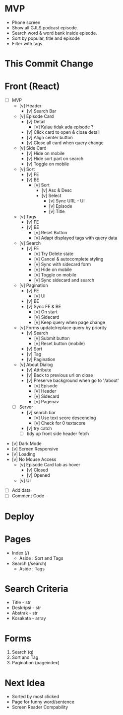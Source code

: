 # MVP
- Phone screen
- Show all GJLS podcast episode.
- Search word & word bank inside episode.
- Sort by popular, title and episode
- Filter with tags

# This Commit Change

# Front (React)
- [ ] MVP
    - [v] Header
        - [v] Search Bar
    - [v] Episode Card
        - [v] Detail
            - [v] Kalau tidak ada episode ?
        - [v] Click card to open & close detail
        - [v] Align center button
        - [v] Close all card when query change
    - [v] Side Card
        - [v] Hide on mobile
        - [v] Hide sort part on search
        - [v] Toggle on mobile
    - [v] Sort
        - [v] FE
        - [v] BE
            - [v] Sort
                - [v] Asc & Desc
                - [v] Select
                    - [v] Sync URL - UI
                    - [v] Episode
                    - [v] Title
    - [v] Tags
        - [v] FE
        - [v] BE
            - [v] Reset Button
            - [v] Adapt displayed tags with query data
    - [v] Search
        - [v] FE
            - [v] Try Delete state
            - [v] Cancel & autocomplete styling
            - [v] Sync with sidecard form
            - [v] Hide on mobile
            - [v] Toggle on mobile
            - [v] Sync sidecard and search     
    - [v] Pagination
        - [v] FE
            - [v] UI
        - [v] BE
        - [v] Sync FE & BE
            - [v] On start
            - [v] Sidecard
            - [v] Keep query when page change
    - [v] Forms update/replace query by priority
        - [v] Search
            - [v] Submit button
            - [v] Reset button (mobile)
        - [v] Sort
        - [v] Tag
        - [v] Pagination
    - [v] About Dialog
        - [v] Attribute
        - [v] Back to previous url on close
        - [v] Preserve background when go to '/about'
            - [v] Episode
            - [v] Header
            - [v] Sidecard
            - [v] Pagenav
    - [ ] Server
        - [v] search bar
            - [v] Use text score descending
            - [v] Check for 0 textscore
        - [v] try catch
        - [ ] tidy up front side header fetch
- [v] Dark Mode
- [v] Screen Responsive
- [v] Loading
- [v] No Mouse Access
    - [v] Episode Card tab as hover
        - [v] Closed
        - [v] Opened
    - [v] UI
- [ ] Add data
- [ ] Comment Code

# Deploy

# Pages
- Index (/)
    - Aside : Sort and Tags
- Search (/search)
    - Aside : Tags

# Search Criteria
- Title - str
- Deskripsi - str
- Abstrak - str
- Kosakata - array

# Forms
1. Search (q)
2. Sort and Tag
3. Pagination (pageindex)

# Next Idea
- Sorted by most clicked
- Page for funny word/sentence
- Screen Reader Compability